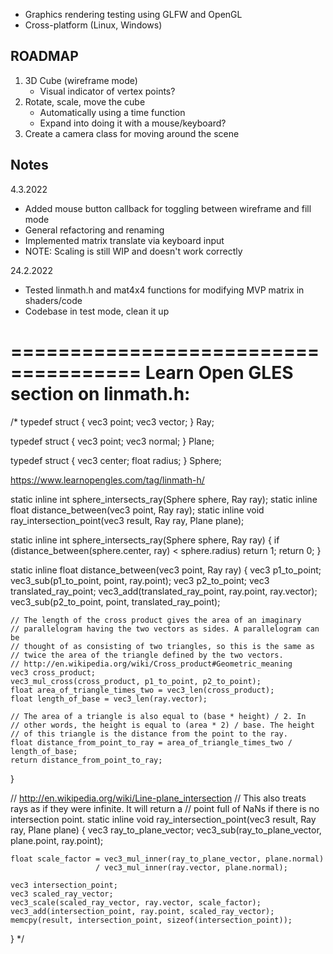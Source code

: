 - Graphics rendering testing using GLFW and OpenGL
- Cross-platform (Linux, Windows)


ROADMAP
-------
1. 3D Cube (wireframe mode)
    - Visual indicator of vertex points?
2. Rotate, scale, move the cube
    - Automatically using a time function
    - Expand into doing it with a mouse/keyboard?
3. Create a camera class for moving around the scene


Notes
-----
4.3.2022

- Added mouse button callback for toggling between wireframe and fill mode
- General refactoring and renaming
- Implemented matrix translate via keyboard input
- NOTE: Scaling is still WIP and doesn't work correctly 


24.2.2022

- Tested linmath.h and mat4x4 functions for modifying MVP matrix in shaders/code
- Codebase in test mode, clean it up


=====================================
Learn Open GLES section on linmath.h:
=====================================
/*
typedef struct {
    vec3 point;
    vec3 vector;
} Ray;
 
typedef struct {
    vec3 point;
    vec3 normal;
} Plane;
 
typedef struct {
    vec3 center;
    float radius;
} Sphere;

https://www.learnopengles.com/tag/linmath-h/

static inline int sphere_intersects_ray(Sphere sphere, Ray ray);
static inline float distance_between(vec3 point, Ray ray);
static inline void ray_intersection_point(vec3 result, Ray ray, Plane plane);
 
static inline int sphere_intersects_ray(Sphere sphere, Ray ray) {
    if (distance_between(sphere.center, ray) < sphere.radius)
        return 1;
    return 0;
}
 
static inline float distance_between(vec3 point, Ray ray) {
    vec3 p1_to_point;
    vec3_sub(p1_to_point, point, ray.point);
    vec3 p2_to_point;
    vec3 translated_ray_point;
    vec3_add(translated_ray_point, ray.point, ray.vector);
    vec3_sub(p2_to_point, point, translated_ray_point);
 
    // The length of the cross product gives the area of an imaginary
    // parallelogram having the two vectors as sides. A parallelogram can be
    // thought of as consisting of two triangles, so this is the same as
    // twice the area of the triangle defined by the two vectors.
    // http://en.wikipedia.org/wiki/Cross_product#Geometric_meaning
    vec3 cross_product;
    vec3_mul_cross(cross_product, p1_to_point, p2_to_point);
    float area_of_triangle_times_two = vec3_len(cross_product);
    float length_of_base = vec3_len(ray.vector);
 
    // The area of a triangle is also equal to (base * height) / 2. In
    // other words, the height is equal to (area * 2) / base. The height
    // of this triangle is the distance from the point to the ray.
    float distance_from_point_to_ray = area_of_triangle_times_two / length_of_base;
    return distance_from_point_to_ray;
}
 
// http://en.wikipedia.org/wiki/Line-plane_intersection
// This also treats rays as if they were infinite. It will return a
// point full of NaNs if there is no intersection point.
static inline void ray_intersection_point(vec3 result, Ray ray, Plane plane) {
    vec3 ray_to_plane_vector;
    vec3_sub(ray_to_plane_vector, plane.point, ray.point);
 
    float scale_factor = vec3_mul_inner(ray_to_plane_vector, plane.normal)
                       / vec3_mul_inner(ray.vector, plane.normal);
 
    vec3 intersection_point;
    vec3 scaled_ray_vector;
    vec3_scale(scaled_ray_vector, ray.vector, scale_factor);
    vec3_add(intersection_point, ray.point, scaled_ray_vector);
    memcpy(result, intersection_point, sizeof(intersection_point));
}
*/